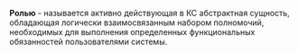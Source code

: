 **Ролью** - называется активно действующая в КС абстрактная сущность, обладающая логически взаимосвязанным набором полномочий, необходимых для выполнения определенных функциональных обязанностей пользователями системы.